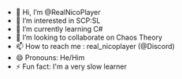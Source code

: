 - 👋 Hi, I’m @RealNicoPlayer
- 👀 I’m interested in SCP:SL
- 🌱 I’m currently learning C#
- 💞️ I’m looking to collaborate on Chaos Theory
- 📫 How to reach me : real_nicoplayer (@Discord)
- 😄 Pronouns: He/Him
- ⚡ Fun fact: I'm a very slow learner
